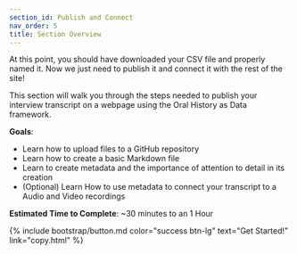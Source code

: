 ```yaml
---
section_id: Publish and Connect
nav_order: 5
title: Section Overview
---
```


At this point, you should have downloaded your CSV file and properly named it. Now we just need to publish it and connect it with the rest of the site!

This section will walk you through the steps needed to publish your interview transcript on a webpage using the Oral History as Data framework. 

**Goals**: 

- Learn how to upload files to a GitHub repository
- Learn how to create a basic Markdown file 
- Learn to create metadata and the importance of attention to detail in its creation
- (Optional) Learn How to use metadata to connect your transcript to a Audio and Video recordings

**Estimated Time to Complete**: ~30 minutes to an 1 Hour

{% include bootstrap/button.md color="success btn-lg" text="Get Started!" link="copy.html" %}
